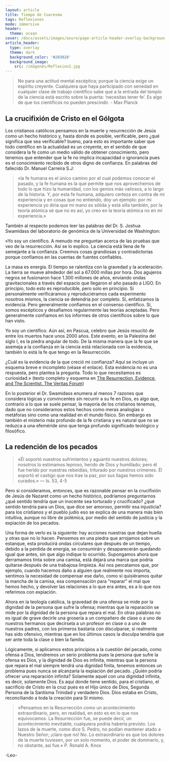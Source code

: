 ```yaml
---
layout: article
title: Tiempo de Cuaresma
tags: Reflexiones
mode: immersive
header:
  theme: ocean
cover: /docs/assets/images/axure/page-article-header-overlay-background-image.jpg
article_header:
  type: overlay
  theme: dark
  background_color: '#203028'
  background_image:
    src: /imagenes/Reflexion2.jpg
---
```


>No para una actitud mental escéptica; porque la ciencia exige un espíritu creyente. Cualquiera que haya participado con seriedad en cualquier clase de trabajo científico sabe que a la entrada del templo de la ciencia está escrito sobre la puerta: ‘necesitas tener fe’. Es algo de que los científicos no pueden prescindir. - Max Planck


## La crucifixión de Cristo en el Gólgota

Los cristianos católicos pensamos en la muerte y resurrección de Jesús como un hecho histórico y, hasta donde es posible, verificable, pero ¿qué significa que sea verificable? bueno, para esto es importante saber que todo científico en la actualidad es un creyente, en el sentido de que considera la fe como un medio válido de obtener conocimiento, pero tenemos que entender que la fe no implica incapacidad o ignorancia pues es el conocimiento recibido de otros digno de confianza. En palabras del fallecido Dr. Manuel Carreira S.J: 
>«la fe humana es el único camino por el cual podemos conocer el pasado, y la fe humana es la que permite que nos aprovechemos de todo lo que hizo la humanidad, con los genios más valiosos, a lo largo de la historia. Y, por esta fe humana, adquiero certeza en contra de mi experiencia y en cosas que no entiendo, doy un ejemplo: por mi experiencia yo diría que mi mano es sólida y está silla también, por la teoría atómica sé que no es así, yo creo en la teoría atómica no en mi experiencia.» 

También al respecto podemos leer las palabras del Dr. S. Joshua Swamidass del laboratorio de genómica de la Universidad de Washington: 

«Yo soy un científico. A menudo me preguntan acerca de las pruebas que veo de la resurrección. Así se lo explico. La ciencia está llena de fe semejante a la confianza. Creemos cosas grandiosas y contradictorias porque confiamos en las cuentas de fuentes confiables. 

La masa es energía. El tiempo se ralentiza con la gravedad y la aceleración. La tierra se mueve alrededor del sol a 67.000 millas por hora. Dos agujeros negros se fusionaron hace 1.300 millones de años, enviando ondas gravitacionales a través del espacio que llegaron el año pasado a LIGO. En principio, todo esto es reproducible, pero solo en principio. Si personalmente verificáramos y reproduciéramos cada experimento nosotros mismos, la ciencia se detendría por completo. Sí, enfatizamos la evidencia. Pero generalmente confiamos en el consenso científico. Sí, somos escépticos y desafiamos regularmente las teorías aceptadas. Pero generalmente confiamos en los informes de otros científicos sobre lo que han visto. 

Yo soy un científico. Aún así, en Pascua, celebro que Jesús resucitó de entre los muertos hace unos 2000 años. Este evento, en la Palestina del siglo I, es la piedra angular de todo. De la misma manera que la fe que se asemeja a la confianza en la ciencia está relacionada con la evidencia, también lo está la fe que tengo en la Resurrección. 

¿Cuál es la evidencia de la que creció mi confianza? Aquí se incluye un esquema breve e incompleto (véase el enlace). Esta evidencia no es una respuesta, pero plantea la pregunta. Todo lo que necesitamos es curiosidad.» 
(texto completo y esquema en [The Resurrection, Evidence, and The Scientist. The Veritas Forum](http://www.veritas.org/evidence-easter-scientists-list/)) 

En lo posterior el Dr. Swamidass enumera al menos 7 razones que considera lógicas y convincentes sin recurrir a su fe en Dios, es algo que, contrario a lo que se suele pensar, la mayoría de los cristianos tenemos, dado que no consideramos estos hechos como meras analogías o metáforas sino como una realidad en el mundo físico. Sin embargo es también el misterio más profundo de la fe cristiana y es natural que no se reduzca a una efeméride sino que tenga profundo significado teológico y filosófico.


## La redención de los pecados

> «Él soportó nuestros sufrimientos y aguantó nuestros dolores; nosotros lo estimamos leproso, herido de Dios y humillado; pero él fue herido por nuestras rebeldías, triturado por nuestros crímenes. Él soportó el castigo que nos trae la paz, por sus llagas hemos sido curados.» — Is. 53, 4-5

Pero si consideramos, entonces, que es razonable pensar en la crucifixión de Jesús de Nazaret como un hecho histórico, podríamos preguntarnos ¿qué sentido tendría que un inocente sea torturado y crucificado? ¿qué sentido tendría para un Dios, que dice ser amoroso, permitir esa injusticia? para los cristianos y el pueblo judío eso se explica de una manera más bien intuitiva, aunque no libre de polémica, por medio del sentido de justicia y la expiación de los pecados.

Una forma de verlo es la siguiente: hay acciones nuestras que dejan huella y otras que no lo hacen. Pensemos en una piedra que arrojamos sobre un estanque, esta producirá ondas circulares que después de un tiempo, debido a la perdida de energía, se consumirán y desaparecerán quedando igual que antes, sin que algo indique lo ocurrido. Supongamos ahora que derramamos tinta sobre una camisa, está dejará una marca que podría quitarse después de una trabajosa limpieza. Así nos percatamos que, por ejemplo, cuando hacemos daño a alguien que realmente nos importa, sentimos la necesidad de compensar ese daño, como si quisiéramos quitar la mancha de la camisa, esa compensación para "reparar" el mal que hemos hecho, y devolver las relaciones a lo que era antes, es a lo que nos referimos con expiación.

Ahora en la teología católica, la gravedad de una ofensa se mide por la dignidad de la persona que sufre la ofensa; mientras que la reparación se mide por la dignidad de la persona que repara el mal. En otras palabras no es igual de grave decirle una grosería a un compañero de clase o a uno de nuestros hermanos que decírsela a un profesor en clase o a uno de nuestros padres, con los primeros bastaría con disculparse, si realmente has sido ofensivo, mientras que en los últimos casos la disculpa tendría que ser ante toda la clase o bien la familia.

Lógicamente, si aplicamos estos principios a la cuestión del pecado, como ofensa a Dios, tendremos un serio problema pues la persona que sufre la ofensa es Dios, y la dignidad de Dios es infinita, mientras que la persona que repara el mal siempre tendrá una dignidad finita, tenemos entonces un problema pues nunca se alcanzaría la expiación del pecado. ¿Quién podría ofrecer una reparación infinita? Solamente aquel con una dignidad infinita, es decir, solamente Dios. Es aquí donde tiene sentido, para el cristiano, el sacrificio de Cristo en la cruz pues es el Hijo único de Dios, Segunda Persona de la Santísma Trinidad y verdadero Dios. Dios estaba en Cristo, reconciliando a toda la creación para Sí mismo.  

> «Pensamos en la Resurrección como un acontecimiento extraordinario, pero, en realidad, en esto es en lo que nos equivocamos. La Resurrección fue, se puede decir, un acontecimiento inevitable; cualquiera podría haberla previsto. Los lazos de la muerte, como dice S. Pedro, no podían mantener atado a Nuestro Señor; ¡claro que no! No. Lo extraordinario es que los dolores de la muerte tuviesen, por un solo momento, el poder de dominarlo, y, no obstante, así fue.» P. Ronald A. Knox

-Leo-
